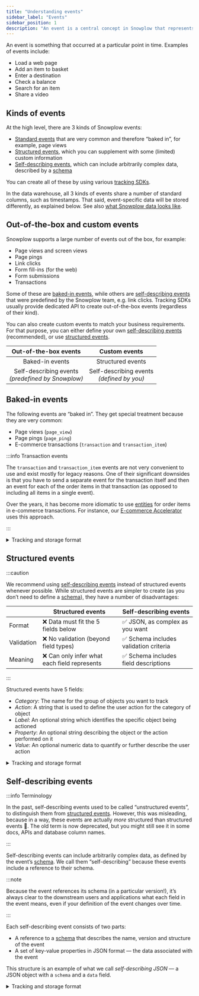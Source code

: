 ```yaml
---
title: "Understanding events"
sidebar_label: "Events"
sidebar_position: 1
description: "An event is a central concept in Snowplow that represents something that occurred at a particular point in time"
---
```


An event is something that occurred at a particular point in time. Examples of events include:

- Load a web page
- Add an item to basket
- Enter a destination
- Check a balance
- Search for an item
- Share a video

## Kinds of events

At the high level, there are 3 kinds of Snowplow events:
* [Standard events](#baked-in-events) that are very common and therefore “baked in”, for example, page views
* [Structured events](#structured-events), which you can supplement with some (limited) custom information
* [Self-describing events](#self-describing-events), which can include arbitrarily complex data, described by a [schema](/docs/understanding-your-pipeline/schemas/index.md)

You can create all of these by using various [tracking SDKs](/docs/collecting-data/collecting-from-own-applications/index.md).

In the data warehouse, all 3 kinds of events share a number of standard columns, such as timestamps. That said, event-specific data will be stored differently, as explained below. See also [what Snowplow data looks like](/docs/understanding-your-pipeline/canonical-event/index.md).

## Out-of-the-box and custom events

Snowplow supports a large number of events out of the box, for example:
* Page views and screen views
* Page pings
* Link clicks
* Form fill-ins (for the web)
* Form submissions
* Transactions

Some of these are [baked-in events](#baked-in-events), while others are [self-describing events](#self-describing-events) that were predefined by the Snowplow team, e.g. link clicks. Tracking SDKs usually provide dedicated API to create out-of-the-box events (regardless of their kind).

You can also create custom events to match your business requirements. For that purpose, you can either define your own [self-describing events](#self-describing-events) (recommended), or use [structured events](#structured-events).

| Out-of-the-box events | Custom events |
|:-:|:-:|
| Baked-in events | Structured events |
| Self-describing events <br/> _(predefined by Snowplow)_ | Self-describing events <br/> _(defined by you)_ |

## Baked-in events

The following events are “baked in”. They get special treatment because they are very common:
* Page views (`page_view`)
* Page pings (`page_ping`)
* E-commerce transactions	(`transaction` and `transaction_item`)

:::info Transaction events

The `transaction` and `transaction_item` events are not very convenient to use and exist mostly for legacy reasons. One of their significant downsides is that you have to send a separate event for the transaction itself and then an event for each of the order items in that transaction (as opposed to including all items in a single event).

Over the years, it has become more idiomatic to use [entities](/docs/understanding-your-pipeline/entities/index.md) for order items in e-commerce transactions. For instance, our [E-commerce Accelerator](https://docs.snowplow.io/accelerators/ecommerce/) uses this approach.

:::

<details>
<summary>Tracking and storage format</summary>

Snowplow [tracking SDKs](/docs/collecting-data/collecting-from-own-applications/index.md) provide a dedicated API for these events. For example, if you want to track a page view using the [JavaScript tracker](/docs/collecting-data/collecting-from-own-applications/javascript-trackers/web-tracker/quick-start-guide/index.md):

```javascript
window.snowplow('trackPageView');
```

In the data warehouse, any event-specific information for these events will be in standard columns (in the Snowplow `events` table). You can find those listed [here](/docs/understanding-your-pipeline/canonical-event/index.md#event-specific-fields).

</details>

## Structured events

:::caution

We recommend using [self-describing events](#self-describing-events) instead of structured events whenever possible. While structured events are simpler to create (as you don’t need to define a [schema](/docs/understanding-your-pipeline/schemas/index.md)), they have a number of disadvantages:

| | Structured events | Self-describing events |
|---|---|---|
| Format | :x: Data must fit the 5 fields below | :white_check_mark: JSON, as complex as you want |
| Validation | :x: No validation (beyond field types) | :white_check_mark: Schema includes validation criteria |
| Meaning | :x: Can only infer what each field represents | :white_check_mark: Schema includes field descriptions |

:::

Structured events have 5 fields:

- _Category_: The name for the group of objects you want to track
- _Action_: A string that is used to define the user action for the category of object
- _Label_: An optional string which identifies the specific object being actioned
- _Property_: An optional string describing the object or the action performed on it
- _Value_: An optional numeric data to quantify or further describe the user action

<details>
<summary>Tracking and storage format</summary>

To track a structured event, use one of the [tracking SDKs](/docs/collecting-data/collecting-from-own-applications/index.md). For example, with the [JavaScript tracker](/docs/collecting-data/collecting-from-own-applications/javascript-trackers/web-tracker/quick-start-guide/index.md):

```javascript
snowplow('trackStructEvent', {
  category: 'Product', 
  action: 'View', 
  label: 'ASO01043', 
  property: 'Dress',
  value: 49.95
});
```

In the data warehouse, these events still use the [standard columns](/docs/understanding-your-pipeline/canonical-event/index.md) for general information, like timestamps. In addition, the above fields for all structured events are stored in a set of 5 standard columns. See the [structure of Snowplow data](/docs/understanding-your-pipeline/canonical-event/index.md#structured-events) for more information.

</details>

## Self-describing events

:::info Terminology

In the past, self-describing events used to be called “unstructured events”, to distinguish them from [structured events](#structured-events). However, this was misleading, because in a way, these events are actually _more_ structured than structured events 🤯. The old term is now deprecated, but you might still see it in some docs, APIs and database column names.

:::

Self-describing events can include arbitrarily complex data, as defined by the event’s [schema](/docs/understanding-your-pipeline/schemas/index.md). We call them “self-describing” because these events include a reference to their schema.

:::note

Because the event references its schema (in a particular version!), it’s always clear to the downstream users and applications what each field in the event means, even if your definition of the event changes over time.

:::

Each self-describing event consists of two parts:

- A reference to a [schema](/docs/understanding-your-pipeline/schemas/index.md) that describes the name, version and structure of the event
- A set of key-value properties in JSON format — the data associated with the event

This structure is an example of what we call _self-describing JSON_ — a JSON object with a `schema` and a `data` field.

<details>
<summary>Tracking and storage format</summary>

Some self-describing events were predefined by Snowplow and are natively supported by tracking SDKs. For example, the mobile trackers automatically send [screen view](/docs/collecting-data/collecting-from-own-applications/mobile-trackers/tracking-events/screen-tracking/index.md) self-described events. You can find the schemas for these events [here](https://github.com/snowplow/iglu-central/tree/master/schemas/com.snowplowanalytics.snowplow).

To track your own _custom_ self-describing event, e.g. `viewed_product`, **you will first need to define its [schema](/docs/understanding-your-pipeline/schemas/index.md)** (see [managing data structures](/docs/understanding-tracking-design/managing-your-data-structures/index.md)). This schema might have fields such as `productId`, `brand`, etc.

Then you can use one of our [tracking SDKs](/docs/collecting-data/collecting-from-own-applications/index.md). For example, with the [JavaScript tracker](/docs/collecting-data/collecting-from-own-applications/javascript-trackers/web-tracker/quick-start-guide/index.md):

```javascript
window.snowplow('trackSelfDescribingEvent', {
  event: {
    schema: 'iglu:com.acme_company/viewed_product/jsonschema/2-0-0',
    data: {
      productId: 'ASO01043',
      category: 'Dresses',
      brand: 'ACME',
      returning: true,
      price: 49.95,
      sizes: ['xs', 's', 'l', 'xl', 'xxl'],
      availableSince: new Date(2013,3,7)
    }
  }
});
```

In the data warehouse, these events still use the [standard columns](/docs/understanding-your-pipeline/canonical-event/index.md) for general information, like timestamps. In addition, each type of self-describing event gets its own column (or its own table, in the case of Redshift) for event-specific fields defined in its schema. See the [structure of Snowplow data](/docs/understanding-your-pipeline/canonical-event/index.md#self-describing-events) for more information.

</details>
